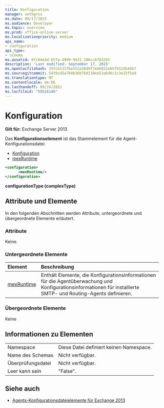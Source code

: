 ```yaml
---
title: Konfiguration
manager: sethgros
ms.date: 09/17/2015
ms.audience: Developer
ms.topic: overview
ms.prod: office-online-server
ms.localizationpriority: medium
api_name:
- configuration
api_type:
- schema
ms.assetid: 6fc04e4d-657a-4999-9431-186ccb7832b5
description: 'Last modified: September 17, 2015'
ms.openlocfilehash: 35fcb131fbe552a38d9f7eb6022eb5fb52db44b7
ms.sourcegitcommit: 54f6cd5a704b36b76d110ee53a6d6c1c3e15f5a9
ms.translationtype: MT
ms.contentlocale: de-DE
ms.lasthandoff: 09/24/2021
ms.locfileid: "59516146"
---
```

# <a name="configuration"></a>Konfiguration
  
**Gilt für:** Exchange Server 2013
  
Das **Konfigurationselement** ist das Stammelement für die Agent-Konfigurationsdatei. 
  
- [Konfiguration](configuration.md) 
- [mexRuntime](mexruntime.md)
  
```XML
<configuration>
      <mexRuntime/>
</configuration>
```

**configurationType (complexType)**

## <a name="attributes-and-elements"></a>Attribute und Elemente

In den folgenden Abschnitten werden Attribute, untergeordnete und übergeordnete Elemente erläutert.
  
### <a name="attributes"></a>Attribute

Keine.
  
### <a name="child-elements"></a>Untergeordnete Elemente

|**Element**|**Beschreibung**|
|:-----|:-----|
|[mexRuntime](mexruntime.md) <br/> |Enthält Elemente, die Konfigurationsinformationen für die Agentüberwachung und Konfigurationsinformationen für installierte SMTP- und Routing-Agents definieren.  <br/> |
   
### <a name="parent-elements"></a>Übergeordnete Elemente

Keine
  
## <a name="element-information"></a>Informationen zu Elementen

|||
|:-----|:-----|
|Namespace  <br/> |Diese Datei definiert keinen Namespace.  <br/> |
|Name des Schemas  <br/> |Nicht verfügbar.  <br/> |
|Überprüfungsdatei  <br/> |Nicht verfügbar.  <br/> |
|Leer kann sein  <br/> |"False".  <br/> |
   
## <a name="see-also"></a>Siehe auch

- [Agents-Konfigurationsdateielemente für Exchange 2013](agents-configuration-file-elements-for-exchange-2013.md)

